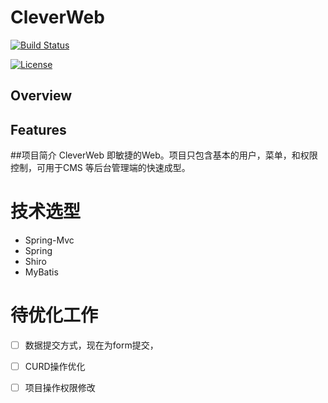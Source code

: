 # CleverWeb

[![Build Status](https://travis-ci.org/ToQuery/CleverWeb.svg?branch=master)](https://travis-ci.org/ToQuery/CleverWeb)

[![License](https://img.shields.io/badge/license-Apache%202-4EB1BA.svg?style=flat-square)](https://www.apache.org/licenses/LICENSE-2.0.html)

## Overview
## Features

##项目简介
CleverWeb 即敏捷的Web。项目只包含基本的用户，菜单，和权限控制，可用于CMS 等后台管理端的快速成型。

# 技术选型
- Spring-Mvc
- Spring
- Shiro
- MyBatis


# 待优化工作

- [ ] 数据提交方式，现在为form提交，
- [ ] CURD操作优化
- [ ] 项目操作权限修改

